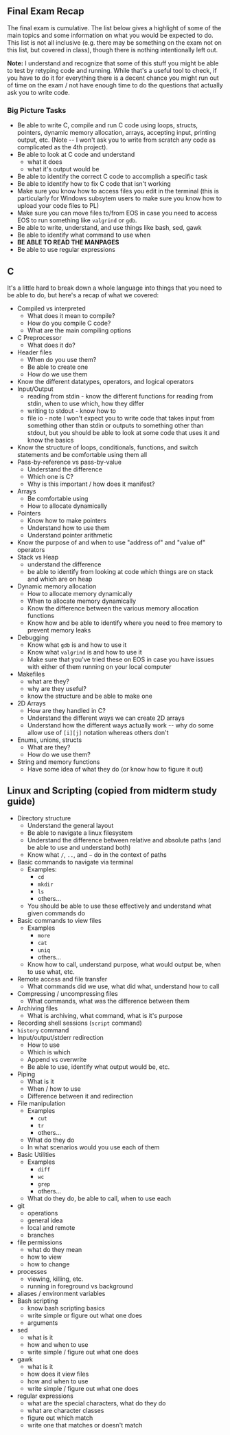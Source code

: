 ## Final Exam Recap

The final exam is cumulative.
The list below gives a highlight of some
of the main topics and some information on what you would be
expected to do.  This list is not all inclusive (e.g. there may
be something on the exam not on this list, but covered in class),
though there is nothing intentionally left out.

**Note:** I understand and recognize that some of this
stuff you might be able to test by retyping code and running.
While that's a useful tool to check, if you have to do it for everything
there is a decent chance you might run out of time on the exam / not
have enough time to do the questions that actually ask you to write code.

### Big Picture Tasks
* Be able to write C, compile and run C code using loops, structs, pointers,
  dynamic memory allocation,
  arrays, accepting input, printing output, etc. (Note -- I won't
  ask you to write from scratch any code as complicated as the 4th
  project).
* Be able to look at C code and understand
  * what it does
  * what it's output would be
* Be able to identify the correct C code to accomplish a specific task
* Be able to identify how to fix C code that isn't working 
* Make sure you know how to access files you edit in the terminal
  (this is particularly for Windows subsytem users to make sure you
  know how to upload your code files to PL)
* Make sure you can move files to/from EOS in case you need to access
  EOS to run something like `valgrind` or `gdb`.
* Be able to write, understand, and use things like bash, sed, gawk
* Be able to identify what command to use when
* **BE ABLE TO READ THE MANPAGES**
* Be able to use regular expressions

## C
It's a little hard to break down a whole language into things
that you need to be able to do, but here's a recap of what we
covered:
* Compiled vs interpreted
    * What does it mean to compile?
    * How do you compile C code?
    * What are the main compiling options
* C Preprocessor
    * What does it do?
* Header files
    * When do you use them?
    * Be able to create one
    * How do we use them
* Know the different datatypes, operators, and logical operators
* Input/Output
    * reading from stdin - know the different functions for reading
      from stdin, when to use which, how they differ
    * writing to stdout - know how to
    * file io - note I won't expect you to write code
      that takes input from something other than stdin or outputs
      to something other than stdout,
      but you should be able to look at some code that uses
      it and know the basics
* Know the structure of loops, conditionals, functions, and switch
  statements and be comfortable using them all
* Pass-by-reference vs pass-by-value
    * Understand the difference
    * Which one is C?
    * Why is this important / how does it manifest?
* Arrays
    * Be comfortable using
    * How to allocate dynamically
* Pointers
    * Know how to make pointers
    * Understand how to use them
    * Understand pointer arithmetic
* Know the purpose of and when to use "address of" and "value of"
  operators
* Stack vs Heap
    * understand the difference
    * be able to identify from looking at code which things
      are on stack and which are on heap
* Dynamic memory allocation
    * How to allocate memory dynamically
    * When to allocate memory dynamically
    * Know the difference between the various memory allocation functions
    * Know how and be able to identify where you need to free memory
      to prevent memory leaks
* Debugging
    * Know what `gdb` is and how to use it
    * Know what `valgrind` is and how to use it
    * Make sure that you've tried these on EOS in case you have issues
      with either of them running on your local computer
* Makefiles
    * what are they?
    * why are they useful?
    * know the structure and be able to make one
* 2D Arrays
    * How are they handled in C?
    * Understand the different ways we can create 2D arrays
    * Understand how the different ways actually work -- why do some
      allow use of `[i][j]` notation whereas others don't
* Enums, unions, structs
    * What are they?
    * How do we use them?
* String and memory functions
    * Have some idea of what they do (or know how to figure it out)
    

## Linux and Scripting (copied from midterm study guide)
* Directory structure
    * Understand the general layout
    * Be able to navigate a linux filesystem
    * Understand the difference between relative and
      absolute paths (and be able to use and understand both)
    * Know what `/`, `..`, and `~` do in the context of paths
* Basic commands to navigate via terminal
    * Examples:
        * `cd`
        * `mkdir`
        * `ls`
        * others...
    * You should be able to use these effectively and
      understand what given commands do
* Basic commands to view files
    * Examples
        * `more`
        * `cat`
        * `uniq`
        * others...
    * Know how to call, understand purpose, what would output
      be, when to use what, etc.
* Remote access and file transfer
    * What commands did we use, what did what, understand
      how to call
* Compressing / uncompressing files
    * What commands, what was the difference between them
* Archiving files
    * What is archiving, what command, what is it's purpose
* Recording shell sessions (`script` command)
* `history` command
* Input/output/stderr redirection
    * How to use
    * Which is which
    * Append vs overwrite
    * Be able to use, identify what output would be, etc.
* Piping
    * What is it
    * When / how to use
    * Difference between it and redirection
* File manipulation
    * Examples
        * `cut`
        * `tr`
        * others...
    * What do they do
    * In what scenarios would you use each of them
* Basic Utilities
    * Examples
        * `diff`
        * `wc`
        * `grep`
        * others...
    * What do they do, be able to call, when to use each
* git
    * operations
    * general idea
    * local and remote
    * branches
* file permissions
    * what do they mean
    * how to view
    * how to change
* processes
    * viewing, killing, etc.
    * running in foreground vs background
* aliases / environment variables
* Bash scripting
    * know bash scripting basics
    * write simple or figure out what one does
    * arguments
* sed
    * what is it
    * how and when to use
    * write simple / figure out what one does
* gawk
    * what is it
    * how does it view files
    * how and when to use
    * write simple / figure out what one does
* regular expressions
    * what are the special characters, what do they do
    * what are character classes
    * figure out which match
    * write one that matches or doesn't match

